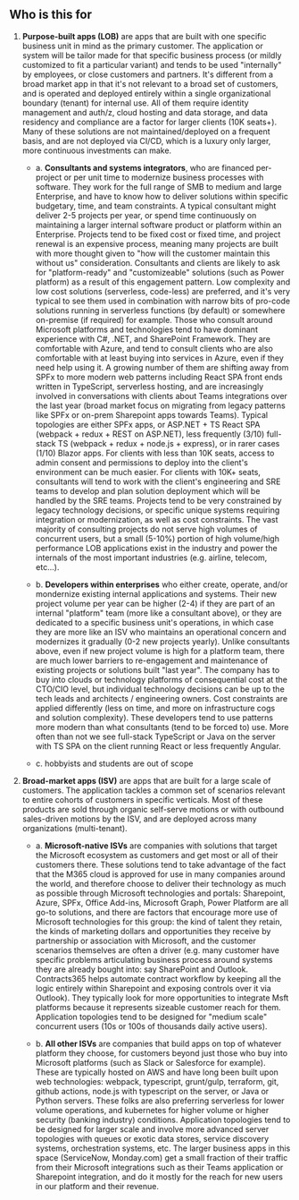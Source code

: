 ## Who is this for
1. __Purpose-built apps (LOB)__ are apps that are built with one specific business unit in mind as the primary customer. The application or system will be tailor made for that specific business process (or mildly customized to fit a particular variant) and tends to be used "internally" by employees, or close customers and partners. It's different from a broad market app in that it's not relevant to a broad set of customers, and is operated and deployed entirely within a single organizational boundary (tenant) for internal use. All of them require identity management and auth/z, cloud hosting and data storage, and data residency and compliance are a factor for larger clients (10K seats+). Many of these solutions are not maintained/deployed on a frequent basis, and are not deployed via CI/CD, which is a luxury only larger, more continuous investments can make.

    - a. __Consultants and systems integrators__, who are financed per-project or per unit time to modernize business processes with software. They work for the full range of SMB to medium and large Enterprise, and have to know how to deliver solutions within specific budgetary, time, and team constraints. A typical consultant might deliver 2-5 projects per year, or spend time continuously on maintaining a larger internal software product or platform within an Enterprise. Projects tend to be fixed cost or fixed time, and project renewal is an expensive process, meaning many projects are built with more thought given to "how will the customer maintain this without us" consideration. Consultants and clients are likely to ask for "platform-ready" and "customizeable" solutions (such as Power platform) as a result of this engagement pattern. Low complexity and low cost solutions (serverless, code-less) are preferred, and it's very typical to see them used in combination with narrow bits of pro-code solutions running in serverless functions (by default) or somewhere on-premise (if required) for example.  Those who consult around Microsoft platforms and technologies tend to have dominant experience with C#, .NET, and SharePoint Framework. They are comfortable with Azure, and tend to consult clients who are also comfortable with at least buying into services in Azure, even if they need help using it. A growing number of them are shifting away from SPFx to more modern web patterns including React SPA front ends written in TypeScript, serverless hosting, and are increasingly involved in conversations with clients about Teams integrations over the last year (broad market focus on migrating from legacy patterns like SPFx or on-prem Sharepoint apps towards Teams). Typical topologies are either SPFx apps, or ASP.NET + TS React SPA (webpack + redux + REST on ASP.NET), less frequently (3/10) full-stack TS (webpack + redux + node.js + express), or in rarer cases (1/10) Blazor apps. For clients with less than 10K seats, access to admin consent and permissions to deploy into the client's environment can be much easier. For clients with 10K+ seats, consultants will tend to work with the client's engineering and SRE teams to develop and plan solution deployment which will be handled by the SRE teams. Projects tend to be very constrained by legacy technology decisions, or specific unique systems requiring integration or modernization, as well as cost constraints. The vast majority of consulting projects do not serve high volumes of concurrent users, but a small (5-10%) portion of high volume/high performance LOB applications exist in the industry and power the internals of the most important industries (e.g. airline, telecom, etc...).

    - b. __Developers within enterprises__ who either create, operate, and/or mondernize existing internal applications and systems. Their new project volume per year can be higher (2-4) if they are part of an internal "platform" team (more like a consultant above), or they are dedicated to a specific business unit's operations, in which case they are more like an ISV who maintains an operational concern and modernizes it gradually (0-2 new projects yearly). Unlike consultants above, even if new project volume is high for a platform team, there are much lower barriers to re-engagement and maintenance of existing projects or solutions built "last year". The company has to buy into clouds or technology platforms of consequential cost at the CTO/CIO level, but individual technology decisions can be up to the tech leads and architects / engineering owners. Cost constraints are applied differently (less on time, and more on infrastructure cogs and solution complexity). These developers tend to use patterns more modern than what consultants (tend to be forced to) use. More often than not we see full-stack TypeScript or Java on the server with TS SPA on the client running React or less frequently Angular.

    - c. hobbyists and students are out of scope

2. __Broad-market apps (ISV)__ are apps that are built for a large scale of customers. The application tackles a common set of scenarios relevant to entire cohorts of customers in specific verticals. Most of these products are sold through organic self-serve motions or with outbound sales-driven motions by the ISV, and are deployed across many organizations (multi-tenant). 

    - a. __Microsoft-native ISVs__ are companies with solutions that target the Microsoft ecosystem as customers and get most or all of their customers there. These solutions tend to take advantage of the fact that the M365 cloud is approved for use in many companies around the world, and therefore choose to deliver their technology as much as possible through Microsoft technologies and portals: Sharepoint, Azure, SPFx, Office Add-ins, Microsoft Graph, Power Platform are all go-to solutions, and there are factors that encourage more use of Microsoft technologies for this group: the kind of talent they retain, the kinds of marketing dollars and opportunities they receive by partnership or association with Microsoft, and the customer scenarios themselves are often a driver (e.g. many customer have specific problems articulating business process around systems they are already bought into: say SharePoint and Outlook. Contracts365 helps automate contract workflow by keeping all the logic entirely within Sharepoint and exposing controls over it via Outlook). They typically look for more opportunities to integrate Msft platforms because it represents sizeable customer reach for them. Application topologies tend to be designed for "medium scale" concurrent users (10s or 100s of thousands daily active users).

    - b. __All other ISVs__ are companies that build apps on top of whatever platform they choose, for customers beyond just those who buy into Microsoft platforms (such as Slack or Salesforce for example). These are typically hosted on AWS and have long been built upon web technologies: webpack, typescript, grunt/gulp, terraform, git, github actions, node.js with typescript on the server, or Java or Python servers. These folks are also preferring serverless for lower volume operations, and kubernetes for higher volume or higher security (banking industry) conditions. Application topologies tend to be designed for larger scale and involve more advanced server topologies with queues or exotic data stores, service discovery systems, orchestration systems, etc. The larger business apps in this space (ServiceNow, Monday.com) get a small fraction of their traffic from their Microsoft integrations such as their Teams application or Sharepoint integration, and do it mostly for the reach for new users in our platform and their revenue. 

